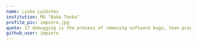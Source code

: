 ```yaml
---
name: Lyubo Lyubchev
institution: MG "Baba Tonka"
profile_pic: impzero.jpg
quote: If debugging is the process of removing software bugs, then programming must be the process of putting them in.
github_user: impzero
---
```

